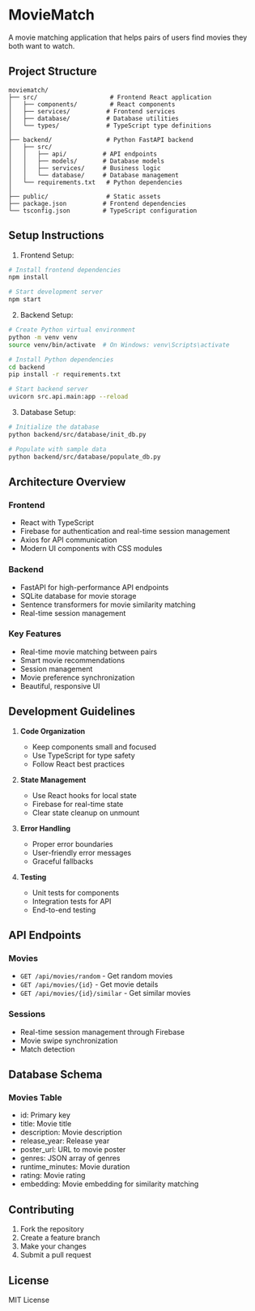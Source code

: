 # MovieMatch

A movie matching application that helps pairs of users find movies they both want to watch.

## Project Structure

```
moviematch/
├── src/                    # Frontend React application
│   ├── components/         # React components
│   ├── services/          # Frontend services
│   ├── database/          # Database utilities
│   └── types/             # TypeScript type definitions
│
├── backend/               # Python FastAPI backend
│   ├── src/
│   │   ├── api/          # API endpoints
│   │   ├── models/       # Database models
│   │   ├── services/     # Business logic
│   │   └── database/     # Database management
│   └── requirements.txt   # Python dependencies
│
├── public/                # Static assets
├── package.json          # Frontend dependencies
└── tsconfig.json         # TypeScript configuration
```

## Setup Instructions

1. Frontend Setup:
```bash
# Install frontend dependencies
npm install

# Start development server
npm start
```

2. Backend Setup:
```bash
# Create Python virtual environment
python -m venv venv
source venv/bin/activate  # On Windows: venv\Scripts\activate

# Install Python dependencies
cd backend
pip install -r requirements.txt

# Start backend server
uvicorn src.api.main:app --reload
```

3. Database Setup:
```bash
# Initialize the database
python backend/src/database/init_db.py

# Populate with sample data
python backend/src/database/populate_db.py
```

## Architecture Overview

### Frontend
- React with TypeScript
- Firebase for authentication and real-time session management
- Axios for API communication
- Modern UI components with CSS modules

### Backend
- FastAPI for high-performance API endpoints
- SQLite database for movie storage
- Sentence transformers for movie similarity matching
- Real-time session management

### Key Features
- Real-time movie matching between pairs
- Smart movie recommendations
- Session management
- Movie preference synchronization
- Beautiful, responsive UI

## Development Guidelines

1. **Code Organization**
   - Keep components small and focused
   - Use TypeScript for type safety
   - Follow React best practices

2. **State Management**
   - Use React hooks for local state
   - Firebase for real-time state
   - Clear state cleanup on unmount

3. **Error Handling**
   - Proper error boundaries
   - User-friendly error messages
   - Graceful fallbacks

4. **Testing**
   - Unit tests for components
   - Integration tests for API
   - End-to-end testing

## API Endpoints

### Movies
- `GET /api/movies/random` - Get random movies
- `GET /api/movies/{id}` - Get movie details
- `GET /api/movies/{id}/similar` - Get similar movies

### Sessions
- Real-time session management through Firebase
- Movie swipe synchronization
- Match detection

## Database Schema

### Movies Table
- id: Primary key
- title: Movie title
- description: Movie description
- release_year: Release year
- poster_url: URL to movie poster
- genres: JSON array of genres
- runtime_minutes: Movie duration
- rating: Movie rating
- embedding: Movie embedding for similarity matching

## Contributing

1. Fork the repository
2. Create a feature branch
3. Make your changes
4. Submit a pull request

## License

MIT License
